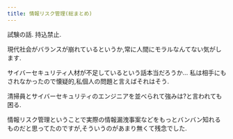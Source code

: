 ```yaml
---
title: 情報リスク管理(総まとめ)
---
```


試験の話.
持込禁止.

現代社会がバランスが崩れているというか,常に人間にモラルなんてない気がします.

サイバーセキュリティ人材が不足しているという話本当だろうか…
私は相手にもされなかったので懐疑的,私個人の問題と言えばそれはそう.

清掃員とサイバーセキュリティのエンジニアを並べられて強みは?と言われても困る.

情報リスク管理ということで実際の情報漏洩事案などをもっとバンバン知れるものだと思ってたのですが,そういうのがあまり無くて残念でした.
